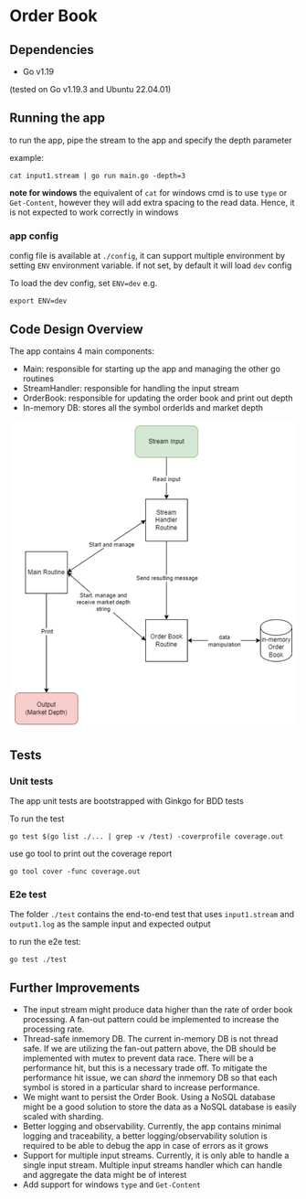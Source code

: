 # Order Book

## Dependencies

* Go v1.19 

(tested on Go v1.19.3 and Ubuntu 22.04.01)

## Running the app

to run the app, pipe the stream to the app and specify the depth parameter

example:

```
cat input1.stream | go run main.go -depth=3
```

**note for windows**
the equivalent of `cat` for windows cmd is to use `type` or `Get-Content`, however they will add extra spacing to the read data. Hence, it is not expected to work correctly in windows

### app config

config file is available at `./config`, it can support multiple environment by setting `ENV` environment variable. if not set, by default it will load `dev` config

To load the dev config, set `ENV=dev` e.g.

```
export ENV=dev
```

## Code Design Overview

The app contains 4 main components:
* Main: responsible for starting up the app and managing the other go routines
* StreamHandler: responsible for handling the input stream
* OrderBook: responsible for updating the order book and print out depth
* In-memory DB: stores all the symbol orderIds and market depth

![diagram](doc/order_book.jpg)

## Tests

### Unit tests

The app unit tests are bootstrapped with Ginkgo for BDD tests

To run the test

```
go test $(go list ./... | grep -v /test) -coverprofile coverage.out
```

use go tool to print out the coverage report

```
go tool cover -func coverage.out
```

### E2e test

The folder `./test` contains the end-to-end test that uses `input1.stream` and `output1.log` as the sample input and expected output

to run the e2e test:

```
go test ./test
```

## Further Improvements

* The input stream might produce data higher than the rate of order book processing. A fan-out pattern could be implemented to increase the processing rate.
* Thread-safe inmemory DB. The current in-memory DB is not thread safe. If we are utilizing the fan-out pattern above, the DB should be implemented with mutex to prevent data race. There will be a performance hit, but this is a necessary trade off. To mitigate the performance hit issue, we can *shard* the inmemory DB so that each symbol is stored in a particular shard to increase performance.
* We might want to persist the Order Book. Using a NoSQL database might be a good solution to store the data as a NoSQL database is easily scaled with sharding.
* Better logging and observability. Currently, the app contains minimal logging and traceability, a better logging/observability solution is required to be able to debug the app in case of errors as it grows
* Support for multiple input streams. Currently, it is only able to handle a single input stream. Multiple input streams handler which can handle and aggregate the data might be of interest
* Add support for windows `type` and `Get-Content`